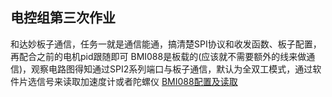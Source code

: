 ## 电控组第三次作业
和达妙板子通信，任务一就是通信能通，搞清楚SPI协议和收发函数、板子配置，再配合之前的电机pid跟随即可
BMI088是板载的(应该就不需要额外的线来做通信)，观察电路图得知通过SPI2系列端口与板子通信，默认为全双工模式，通过软件片选信号来读取加速度计或者陀螺仪
[BMI088配置及读取](https://zhuanlan.zhihu.com/p/587443518)